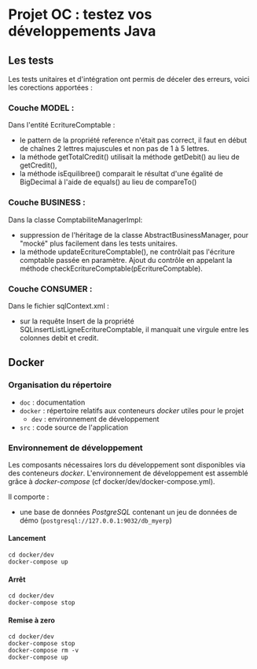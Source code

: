 # Projet OC : testez vos développements Java

## Les tests
Les tests unitaires et d'intégration ont permis de déceler des erreurs, voici les corections apportées :

### Couche MODEL :
Dans l'entité EcritureComptable :
*   le pattern de la propriété reference n'était pas correct, il faut en début de chaînes 2 lettres majuscules et non pas de 1 à 5 lettres.
*   la méthode getTotalCredit() utilisait la méthode getDebit() au lieu de getCredit(),
*   la méthode isEquilibree() comparait le résultat d'une égalité de BigDecimal à l'aide de equals() au lieu de compareTo()

### Couche BUSINESS :
Dans la classe ComptabiliteManagerImpl:
*   suppression de l'héritage de la classe AbstractBusinessManager, pour "mocké" plus facilement dans les tests unitaires.
*   la méthode updateEcritureComptable(), ne contrôlait pas l'écriture comptable passée en paramètre. 
Ajout du contrôle en appelant la méthode checkEcritureComptable(pEcritureComptable).
		
### Couche CONSUMER :
Dans le fichier sqlContext.xml :
*   sur la requête Insert de la propriété SQLinsertListLigneEcritureComptable, 
	il manquait une virgule entre les colonnes debit et credit.


## Docker
### Organisation du répertoire

*   `doc` : documentation
*   `docker` : répertoire relatifs aux conteneurs _docker_ utiles pour le projet
    *   `dev` : environnement de développement
*   `src` : code source de l'application


### Environnement de développement

Les composants nécessaires lors du développement sont disponibles via des conteneurs _docker_.
L'environnement de développement est assemblé grâce à _docker-compose_
(cf docker/dev/docker-compose.yml).

Il comporte :

*   une base de données _PostgreSQL_ contenant un jeu de données de démo (`postgresql://127.0.0.1:9032/db_myerp`)



#### Lancement

    cd docker/dev
    docker-compose up


#### Arrêt

    cd docker/dev
    docker-compose stop


#### Remise à zero

    cd docker/dev
    docker-compose stop
    docker-compose rm -v
    docker-compose up
